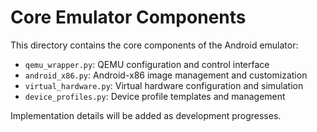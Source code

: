 # Core Emulator Components

This directory contains the core components of the Android emulator:

- `qemu_wrapper.py`: QEMU configuration and control interface
- `android_x86.py`: Android-x86 image management and customization
- `virtual_hardware.py`: Virtual hardware configuration and simulation
- `device_profiles.py`: Device profile templates and management

Implementation details will be added as development progresses.